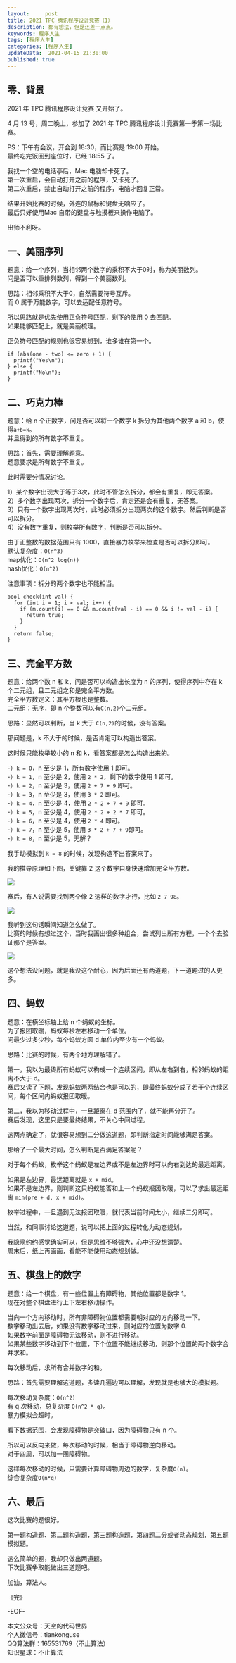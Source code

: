 ```yaml
---   
layout:     post  
title: 2021 TPC 腾讯程序设计竞赛（1）    
description: 都有想法，但是还差一点点。   
keywords: 程序人生  
tags: [程序人生]    
categories: [程序人生]  
updateData:  2021-04-15 21:30:00  
published: true  
---  
```



## 零、背景  


2021 年 TPC 腾讯程序设计竞赛 又开始了。  


4 月 13 号，周二晚上，参加了 2021 年 TPC 腾讯程序设计竞赛第一季第一场比赛。  


PS：下午有会议，开会到 18:30，而比赛是 19:00 开始。  
最终吃完饭回到座位时，已经 18:55 了。  


我找一个空的电话亭后，Mac 电脑却卡死了。  
第一次重启，会自动打开之前的程序，又卡死了。  
第二次重启，禁止自动打开之前的程序，电脑才回复正常。  


结果开始比赛的时候，外连的鼠标和键盘无响应了。  
最后只好使用Mac 自带的键盘与触摸板来操作电脑了。  


出师不利呀。  


## 一、美丽序列    


题意：给一个序列，当相邻两个数字的乘积不大于0时，称为美丽数列。  
问是否可以重排列数列，得到一个美丽数列。  


思路：相邻乘积不大于0，自然需要符号互斥。  
而 0 属于万能数字，可以去适配任意符号。  


所以思路就是优先使用正负符号匹配，剩下的使用 0 去匹配。  
如果能够匹配上，就是美丽梳理。  


正负符号匹配的规则也很容易想到，谁多谁在第一个。  


```
if (abs(one - two) <= zero + 1) {
  printf("Yes\n");
} else {
  printf("No\n");
}
```


## 二、巧克力棒  


题意：给 n 个正数字，问是否可以将一个数字 k 拆分为其他两个数字 a 和 b，使得`a+b=k`。  
并且得到的所有数字不重复。  


思路：首先，需要理解题意。  
题意要求是所有数字不重复。  


此时需要分情况讨论。  


1）某个数字出现大于等于3次，此时不管怎么拆分，都会有重复，即无答案。  
2）多个数字出现两次，拆分一个数字后，肯定还是会有重复，无答案。  
3）只有一个数字出现两次时，此时必须拆分出现两次的这个数字。然后判断是否可以拆分。  
4）没有数字重复，则枚举所有数字，判断是否可以拆分。  



由于正整数的数据范围只有 1000，直接暴力枚举来检查是否可以拆分即可。  
默认复杂度：`O(n^3)`  
map优化：`O(n^2 log(n))`  
hash优化：`O(n^2)`


注意事项：拆分的两个数字也不能相当。  


```
bool check(int val) {
  for (int i = 1; i < val; i++) {
    if (m.count(i) == 0 && m.count(val - i) == 0 && i != val - i) {
      return true;
    }
  }
  return false;
}
```

## 三、完全平方数  


题意：给两个数 n 和 k，问是否可以构造出长度为 n 的序列，使得序列中存在 k 个二元组，且二元组之和是完全平方数。  
完全平方数定义：其平方根也是整数。  
二元组：无序，即 n 个整数可以有`C(n,2)`个二元组。  


思路：显然可以判断，当 k 大于 `C(n,2)`的时候，没有答案。  


那问题是，k 不大于的时候，是否肯定可以构造出答案。  


这时候只能枚举较小的 n 和 k，看答案都是怎么构造出来的。  


-）`k = 0`，n 至少是 1，所有数字使用 1 即可。  
-）`k = 1`，n 至少是 2，使用 `2 * 2`，剩下的数字使用 1 即可。  
-）`k = 2`，n 至少是 3，使用 `2 + 7 + 9` 即可。  
-）`k = 3`，n 至少是 3，使用 `3 * 2` 即可。  
-）`k = 4`，n 至少是 4，使用 `2 * 2 + 7 + 9` 即可。  
-）`k = 5`，n 至少是 4，使用 `2 * 2 + 2 * 7` 即可。  
-）`k = 6`，n 至少是 4，使用 `2 * 4` 即可。  
-）`k = 7`，n 至少是 5，使用 `3 * 2 + 7 + 9`即可。  
-）`k = 8`，n 至少是 5，无解？  


我手动模拟到 `k = 8` 的时候，发现构造不出答案来了。  


我的推导原理如下图，关键靠 2 这个数字自身快速增加完全平方数。  


![](//res.tiankonguse.com/images/2021/04/15/001.png)  


赛后，有人说需要找到两个像 2 这样的数字才行，比如 `2 7 98`。  


![](//res.tiankonguse.com/images/2021/04/15/002.png)  


我听到这句话瞬间知道怎么做了。  
比赛的时候有想过这个，当时我画出很多种组合，尝试列出所有方程，一个个去验证那个是答案。  


![](//res.tiankonguse.com/images/2021/04/15/003.png)  



这个想法没问题，就是我没这个耐心，因为后面还有两道题，下一道题过的人更多。  


## 四、蚂蚁  


题意：在横坐标轴上给 n 个蚂蚁的坐标。  
为了报团取暖，蚂蚁每秒左右移动一个单位。  
问最少过多少秒，每个蚂蚁方圆 d 单位内至少有一个蚂蚁。  


思路：比赛的时候，有两个地方理解错了。  


第一，我以为最终所有蚂蚁可以构成一个连续区间，即从左右到右，相邻蚂蚁的距离不大于 d。  
赛后又读了下题，发现蚂蚁两两结合也是可以的，即最终蚂蚁分成了若干个连续区间，每个区间内蚂蚁报团取暖。  


第二，我以为移动过程中，一旦距离在 d 范围内了，就不能再分开了。  
赛后发现，这里只是要最终结果，不关心中间过程。  


这两点确定了，就很容易想到二分做这道题，即判断指定时间能够满足答案。  


那给了一个最大时间，怎么判断是否满足答案呢？  


对于每个蚂蚁，枚举这个蚂蚁是左边界或不是左边界时可以向右到达的最远距离。  


如果是左边界，最远距离就是 `x + mid`。  
如果不是左边界，则判断这只蚂蚁能否和上一个蚂蚁报团取暖，可以了求出最远距离 `min(pre + d, x + mid)`。  


枚举过程中，一旦遇到无法报团取暖，就代表当前时间太小，继续二分即可。  


当然，和同事讨论这道题，说可以把上面的过程转化为动态规划。  


我隐隐约约感觉确实可以，但是思维不够强大，心中还没想清楚。  
周末后，纸上再画画，看能不能使用动态规划做。  


## 五、棋盘上的数字  


题意：给一个棋盘，有一些位置上有障碍物，其他位置都是数字 1。  
现在对整个棋盘进行上下左右移动操作。  


当向一个方向移动时，所有非障碍物位置都需要朝对应的方向移动一下。  
数字移动出去后，如果没有数字移动过来，则对应的位置为数字 0.  
如果数字前面是障碍物无法移动，则不进行移动。  
如果某些数字移动到下个位置，下个位置不能继续移动，则那个位置的两个数字合并求和。  


每次移动后，求所有合并数字的和。  



思路：首先需要理解这道题，多读几遍边可以理解，发现就是也够大的模拟题。  


每次移动复杂度：`O(n^2)`  
有 q 次移动，总复杂度 `O(n^2 * q)`。  
暴力模拟会超时。  


看下数据范围，会发现障碍物是突破口，因为障碍物只有 n 个。  


所以可以反向来做，每次移动的时候，相当于障碍物逆向移动。  
对于四周，可以加一圈障碍物。  


这样每次移动的时候，只需要计算障碍物周边的数字，复杂度`O(n)`。  
综合复杂度`O(n*q)`  


## 六、最后  


这次比赛的题很好。  


第一题构造题、第二题构造题，第三题构造题，第四题二分或者动态规划，第五题模拟题。  


这么简单的题，我却只做出两道题。  
下次比赛争取能做出三道题吧。  



加油，算法人。  


《完》  


-EOF-  



本文公众号：天空的代码世界  
个人微信号：tiankonguse  
QQ算法群：165531769（不止算法）  
知识星球：不止算法  

